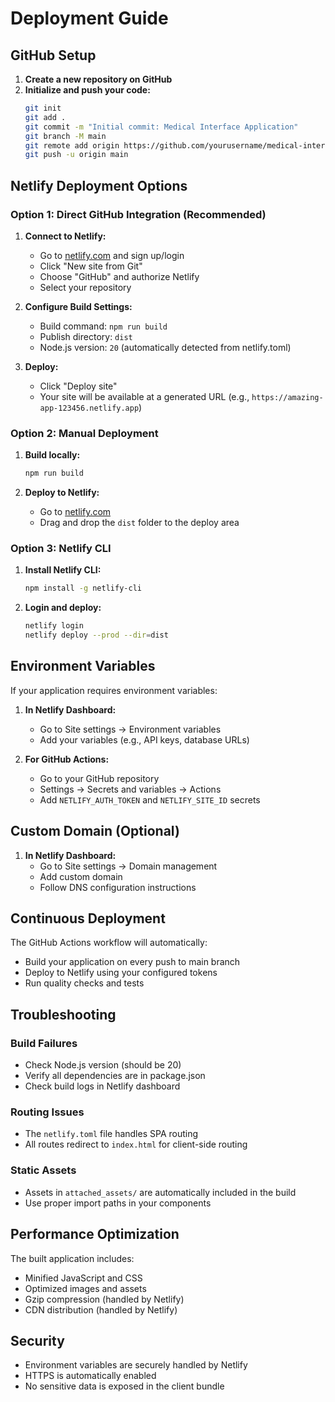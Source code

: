 # Deployment Guide

## GitHub Setup

1. **Create a new repository on GitHub**
2. **Initialize and push your code:**
   ```bash
   git init
   git add .
   git commit -m "Initial commit: Medical Interface Application"
   git branch -M main
   git remote add origin https://github.com/yourusername/medical-interface.git
   git push -u origin main
   ```

## Netlify Deployment Options

### Option 1: Direct GitHub Integration (Recommended)

1. **Connect to Netlify:**
   - Go to [netlify.com](https://netlify.com) and sign up/login
   - Click "New site from Git"
   - Choose "GitHub" and authorize Netlify
   - Select your repository

2. **Configure Build Settings:**
   - Build command: `npm run build`
   - Publish directory: `dist`
   - Node.js version: `20` (automatically detected from netlify.toml)

3. **Deploy:**
   - Click "Deploy site"
   - Your site will be available at a generated URL (e.g., `https://amazing-app-123456.netlify.app`)

### Option 2: Manual Deployment

1. **Build locally:**
   ```bash
   npm run build
   ```

2. **Deploy to Netlify:**
   - Go to [netlify.com](https://netlify.com)
   - Drag and drop the `dist` folder to the deploy area

### Option 3: Netlify CLI

1. **Install Netlify CLI:**
   ```bash
   npm install -g netlify-cli
   ```

2. **Login and deploy:**
   ```bash
   netlify login
   netlify deploy --prod --dir=dist
   ```

## Environment Variables

If your application requires environment variables:

1. **In Netlify Dashboard:**
   - Go to Site settings → Environment variables
   - Add your variables (e.g., API keys, database URLs)

2. **For GitHub Actions:**
   - Go to your GitHub repository
   - Settings → Secrets and variables → Actions
   - Add `NETLIFY_AUTH_TOKEN` and `NETLIFY_SITE_ID` secrets

## Custom Domain (Optional)

1. **In Netlify Dashboard:**
   - Go to Site settings → Domain management
   - Add custom domain
   - Follow DNS configuration instructions

## Continuous Deployment

The GitHub Actions workflow will automatically:
- Build your application on every push to main branch
- Deploy to Netlify using your configured tokens
- Run quality checks and tests

## Troubleshooting

### Build Failures
- Check Node.js version (should be 20)
- Verify all dependencies are in package.json
- Check build logs in Netlify dashboard

### Routing Issues
- The `netlify.toml` file handles SPA routing
- All routes redirect to `index.html` for client-side routing

### Static Assets
- Assets in `attached_assets/` are automatically included in the build
- Use proper import paths in your components

## Performance Optimization

The built application includes:
- Minified JavaScript and CSS
- Optimized images and assets
- Gzip compression (handled by Netlify)
- CDN distribution (handled by Netlify)

## Security

- Environment variables are securely handled by Netlify
- HTTPS is automatically enabled
- No sensitive data is exposed in the client bundle